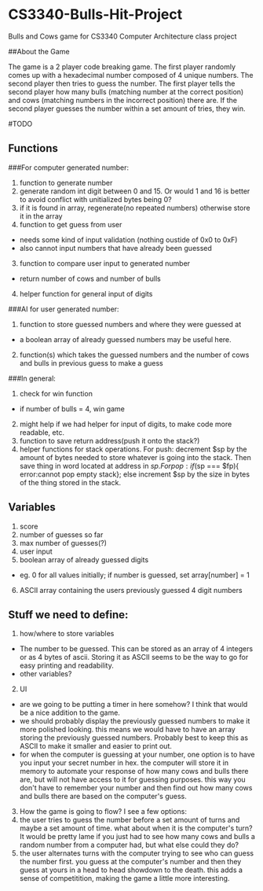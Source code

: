 CS3340-Bulls-Hit-Project
========================

Bulls and Cows game for CS3340 Computer Architecture class project

##About the Game

The game is a 2 player code breaking game.
The first player randomly comes up with a hexadecimal number composed of 4 unique numbers.
The second player then tries to guess the number.
The first player tells the second player how many bulls (matching number at the correct position) and cows (matching numbers in the incorrect position) there are.
If the second player guesses the number within a set amount of tries, they win.

#TODO

Functions 
----------------------
###For computer generated number:  
1. function to generate number  
  1. generate random int digit between 0 and 15. 
    Or would 1 and 16 is better to avoid conflict with unitialized bytes being 0?
  2. if it is found in array, regenerate(no repeated numbers)
    otherwise store it in the array
2. function to get guess from user 
  * needs some kind of input validation (nothing oustide of 0x0 to 0xF)
  * also cannot input numbers that have already been guessed
3. function to compare user input to generated number
  * return number of cows and number of bulls
4. helper function for general input of digits

###AI for user generated number:
1. function to store guessed numbers and where they were guessed at
  * a boolean array of already guessed numbers may be useful here.
2. function(s) which takes the guessed numbers and the number of cows and bulls in previous guess to make a guess 
    
###In general:
1. check for win function
  * if number of bulls = 4, win game 
2. might help if we had helper for input of digits, to make code more readable, etc.       
3. function to save return address(push it onto the stack?)
4. helper functions for stack operations.  For push: decrement $sp by the amount of bytes needed to store whatever is going into the stack.
Then save thing in word located at address in $sp.
For pop: if ($sp === $fp){ error:cannot pop empty stack}; else increment $sp by the size in bytes of the thing stored in the stack.

Variables 
----------
1. score
2. number of guesses so far
3. max number of guesses(?)
4. user input
5. boolean array of already guessed digits
  * eg. 0 for all values initially; if number is guessed, set array[number] = 1  
6. ASCII array containing the users previously guessed 4 digit numbers


Stuff we need to define:
----------------------------
1. how/where to store variables
 * The number to be guessed.
    This can be stored as an array of 4 integers or as 4 bytes of ascii.  Storing it as ASCII seems to be the way to go for easy printing and readability.
 * other variables?

2. UI
  * are we going to be putting a timer in here somehow? I think that would be a nice addition to the game.
  * we should probably display the previously guessed numbers to make it more polished looking. 
  this means we would have to have an array storing the previously guessed numbers.
  Probably best to keep this as ASCII to make it smaller and easier to print out.
 * for when the computer is guessing at your number, one option is to have you input your secret number in hex.   the computer will store it in memory to automate your response of how many cows and bulls there are, but will not have access to it for guessing purposes.
     this way you don't have to remember your number and then find out how many cows and bulls there are based on the computer's guess.
3. How the game is going to flow?  I see a few options:
  1. the user tries to guess the number before a set amount of turns and maybe a set amount of time.
    what about when it is the computer's turn?  It would be pretty lame if you just had to see how many cows and bulls a random number from a computer had, but what else could they do? 
  2. the user alternates turns with the computer trying to see who can guess the number first.  you guess at the computer's number and then they guess at yours in a head to head showdown to the death.  this adds a sense of competitition, making the game a little more interesting.
  
       
  
